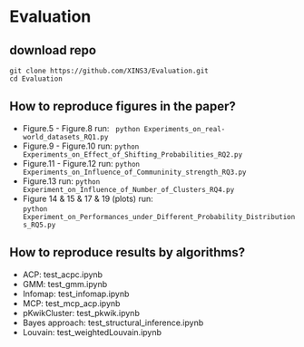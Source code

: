 # Evaluation

## download repo
```
git clone https://github.com/XINS3/Evaluation.git
cd Evaluation
```
## How to reproduce figures in the paper?
  * Figure.5 - Figure.8 run: ``` python Experiments_on_real-world_datasets_RQ1.py```
  * Figure.9 - Figure.10 run: ```python Experiments_on_Effect_of_Shifting_Probabilities_RQ2.py```
  * Figure.11 - Figure.12 run: ```python Experiments_on_Influence_of_Communinity_strength_RQ3.py```
  * Figure.13 run: ```python Experiment_on_Influence_of_Number_of_Clusters_RQ4.py```
  * Figure 14 & 15 & 17 & 19 (plots) run:   
    ```python Experiment_on_Performances_under_Different_Probability_Distributions_RQ5.py```

## How to reproduce results by algorithms?
  * ACP: test_acpc.ipynb
  * GMM: test_gmm.ipynb
  * Infomap: test_infomap.ipynb
  * MCP: test_mcp_acp.ipynb
  * pKwikCluster: test_pkwik.ipynb
  * Bayes approach: test_structural_inference.ipynb
  * Louvain: test_weightedLouvain.ipynb
